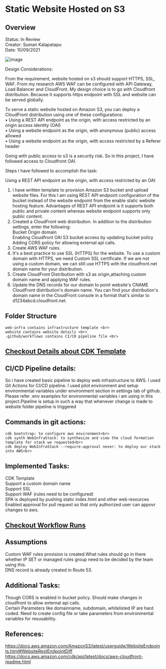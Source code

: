 <h1>Static Website Hosted on S3</h1>

<h2> Overview </h2>
<p>Status: In Review<br>
Creator: Suman Kalapatapu<br>
Date: 10/09/2021<br>
</p>


![image](https://user-images.githubusercontent.com/61553789/136578216-aa2340a7-992f-4e89-b6ba-6f59343db49b.png)


Design Considerations:

From the requirement, website hosted on s3 should support HTTPS, SSL, WAF. From my research AWS WAF can be configured with API Gateway, Load Balancer and CloudFront. My design choice is to go with Cloudfront distribution. Because it supports https endpoint with SSL and website can be served globally.<br>

To serve a static website hosted on Amazon S3, you can deploy a CloudFront distribution using one of these configurations:<br>
•	Using a REST API endpoint as the origin, with access restricted by an origin access identity (OAI)<br>
•	Using a website endpoint as the origin, with anonymous (public) access allowed<br>
•	Using a website endpoint as the origin, with access restricted by a Referer header<br>

Going with public access to s3 is a security risk. So in this project, I have followed access to Cloudfront OAI.<br>

Steps I have followed to accomplish the task:<br>

Using a REST API endpoint as the origin, with access restricted by an OAI<br>

1.	I have written template to provision Amazon S3 bucket and upload website files. For this I am using REST API endpoint configuration of the bucket instead of the website endpoint from the enable static website hosting feature. Advantages of REST API endpoint is it supports both public and private content whereas website endpoint supports only public content. <br>
2.	Created a CloudFront web distribution. In addition to the distribution settings, enter the following:<br>
    Bucket Origin domain<br>
    Enabling Cloudfront OAI S3 bucket access by updating bucket policy<br>
    Adding CORS policy for allowing external api calls.<br>
3. Create AWS WAF rules.<br>
4.	It's a best practice to use SSL (HTTPS) for the website. To use a custom domain with HTTPS, we need Custom SSL certificate. If we are not using a custom domain, we can still use HTTPS with the cloudfront.net domain name for your distribution.<br>
5.	Create CloudFront Distribution with s3 as origin,attaching custom domain name and applying WAF rules.<br>
6.	Update the DNS records for our domain to point website's CNAME CloudFront distribution's domain name. You can find your distribution's domain name in the CloudFront console in a format that's similar to d1234abcd.cloudfront.net.<br>

## Folder Structure
    web-infra contains infrastructure template <br>
    website contains website details <br>
    .github/workflows contains CI/CD pipeline file <br>

## [Checkout Details about CDK Template](https://github.com/suman500bn/staticwebsitehosting/blob/master/web-infra/README.md)

## CI/CD Pipeline details:

So i have created basic pipeline to deploy web infrastructure to AWS. I used Git Actions for CI/CD pipeline. I used pilot environment and setup environmental variables under environment section in settings tab of github. Please refer .env examples for environmental variables i am using in this project.Pipeline is setup in such a way that whenever change is made to website folder pipeline is triggered

## Commands in git actions:

    cdk bootstrap: to configure aws environment<br>
    cdk synth WebInfraStack: to synthesize and view the cloud formation template for stack we requested<br>
    cdk deploy WebInfraStack --require-approval never: to deploy our stack into AWS<br>

## Implemented Tasks:
   CDK Template <br>
   Support a custom domain name<br>
   Support SSL <br>
   Support WAF (rules need to be configured) <br>
   SPA is deployed by pushing static index.html and other web resources <br>
   Enabled approval for pull request so that only authorized user can appovr changes to aws.
   
## [Checkout Workflow Runs](https://github.com/suman500bn/staticwebsitehosting/actions/workflows/deployment.yml)

## Assumptions
   Custom WAF rules provision is created.What rules should go in there whether IP SET or managed rules group need to be decided by the team using this.<br>
   DNS record is already created in Route 53.
   
## Additional Tasks:
   Though CORS is enabled in bucket policy. Should make changes in cloudfront to allow external api calls.<br>
   Certain Parameters like domainname, subdomain, whitelisted IP are hard coded. Need to create config file or take parameters from environmental variables for resusability.<br>
   

## References:

https://docs.aws.amazon.com/AmazonS3/latest/userguide/WebsiteEndpoints.html#WebsiteRestEndpointDiff <br>
https://docs.aws.amazon.com/cdk/api/latest/docs/aws-cloudfront-readme.html <br>



